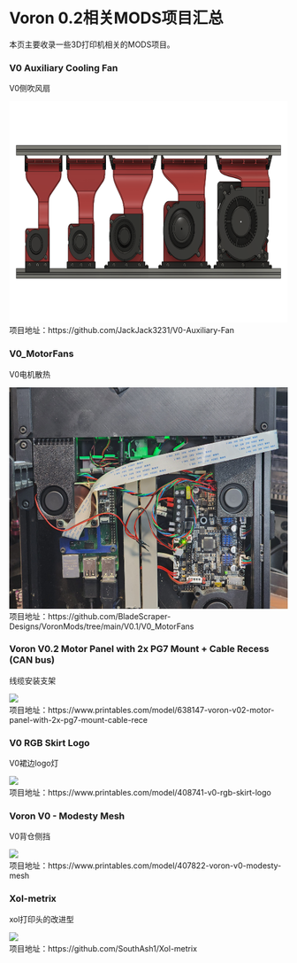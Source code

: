 # Voron 0.2相关MODS项目汇总

本页主要收录一些3D打印机相关的MODS项目。


### V0 Auxiliary Cooling Fan

V0侧吹风扇
<div align=left>
<img src="https://raw.githubusercontent.com/JackJack3231/V0-Auxiliary-Fan/main/images/R1%20Lineup%20v3.png" height="400" />
</div>
项目地址：https://github.com/JackJack3231/V0-Auxiliary-Fan

### V0_MotorFans

V0电机散热
<div align=left>
<img src="https://raw.githubusercontent.com/BladeScraper-Designs/VoronMods/main/V0.1/V0_MotorFans/IMG/Both_Installed.jpg" height="400" />
</div>
项目地址：https://github.com/BladeScraper-Designs/VoronMods/tree/main/V0.1/V0_MotorFans

### Voron V0.2 Motor Panel with 2x PG7 Mount + Cable Recess (CAN bus)

线缆安装支架
<div align=left>
<img src="https://media.printables.com/media/prints/638147/images/5045232_c2d4df48-cd4a-4c11-ba6b-30bbe018a325_75d62b5e-c123-42f7-ba9a-e912c30518f7/thumbs/inside/1280x960/jpeg/img_1127.webp" height="400" />
</div>
项目地址：https://www.printables.com/model/638147-voron-v02-motor-panel-with-2x-pg7-mount-cable-rece

### V0 RGB Skirt Logo

V0裙边logo灯
<div align=left>
<img src="https://media.printables.com/media/prints/408741/images/3397292_983d5278-60df-4619-994e-8b69d45eba9e/thumbs/inside/1600x1200/jpg/photo.webp" height="400" />
</div>
项目地址：https://www.printables.com/model/408741-v0-rgb-skirt-logo

### Voron V0 - Modesty Mesh

V0背仓侧挡
<div align=left>
<img src="https://media.printables.com/media/prints/407822/images/3390860_4a3b835b-901c-4a02-b592-f5fbfc0975f8/thumbs/inside/1600x1200/png/render.webp" height="400" />
</div>
项目地址：https://www.printables.com/model/407822-voron-v0-modesty-mesh

### Xol-metrix

xol打印头的改进型
<div align=left>
<img src="https://raw.githubusercontent.com/SouthAsh1/Xol-metrix/main/Doc/images/full_render.png" height="400" />
</div>
项目地址：https://github.com/SouthAsh1/Xol-metrix

